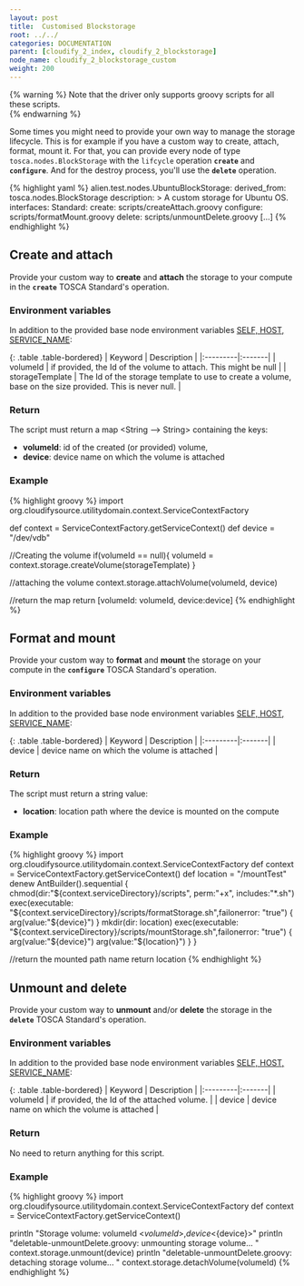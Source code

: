 ```yaml
---
layout: post
title:  Customised Blockstorage
root: ../../
categories: DOCUMENTATION
parent: [cloudify_2_index, cloudify_2_blockstorage]
node_name: cloudify_2_blockstorage_custom
weight: 200
---
```

{% warning %}
Note that the driver only supports groovy scripts for all these scripts.  
{% endwarning %}

Some times you might need to provide your own way to manage the storage lifecycle. This is for example if you have a custom way to create, attach, format, mount it. For that, you can provide every node of type `tosca.nodes.BlockStorage` with the `lifcycle` operation **`create`** and **`configure`**. And for the destroy process, you'll use the **`delete`** operation.

{% highlight yaml %}
alien.test.nodes.UbuntuBlockStorage:
  derived_from: tosca.nodes.BlockStorage
  description: >
    A custom storage for Ubuntu OS.
  interfaces:
    Standard:
      create: scripts/createAttach.groovy
      configure: scripts/formatMount.groovy
      delete: scripts/unmountDelete.groovy
  [...]
{% endhighlight %}

## Create and attach ##
Provide your custom way to **create** and **attach** the storage to your compute in the **`create`** TOSCA Standard's operation.

### Environment variables ###
In addition to the provided base node environment variables [SELF, HOST, SERVICE_NAME](#/documentation/1.0.0/cloudify2_driver/inputs_env_vars.html):

{: .table .table-bordered}
| Keyword |  Description |
|:---------|:-------|
| volumeId  |  if provided, the Id of the volume to attach. This might be null |
| storageTemplate |  The Id of the storage template to use to create a volume, base on the size provided. This is never null. |


### Return ###
The script must return a map <String --> String> containing the keys:  

- **volumeId**: id of the created (or provided) volume,
- **device**: device name on which the volume is attached

### Example ###

{% highlight groovy %}
import org.cloudifysource.utilitydomain.context.ServiceContextFactory

def context = ServiceContextFactory.getServiceContext()
def device = "/dev/vdb"

//Creating the volume
if(volumeId == null){
	volumeId = context.storage.createVolume(storageTemplate)
}

//attaching the volume
context.storage.attachVolume(volumeId, device)

//return the map
return [volumeId: volumeId, device:device]
{% endhighlight %}

## Format and mount ##
Provide your custom way to **format** and **mount** the storage on your compute in the **`configure`** TOSCA Standard's operation.

### Environment variables ###
In addition to the provided base node environment variables [SELF, HOST, SERVICE_NAME](#/documentation/1.0.0/cloudify2_driver/inputs_env_vars.html):

{: .table .table-bordered}
| Keyword | Description |
|:---------|:-------|
| device  |  device name on which the volume is attached |

### Return ###
The script must return a string value:  

- **location**: location path where the device is mounted on the compute


### Example ###

{% highlight groovy %}
import org.cloudifysource.utilitydomain.context.ServiceContextFactory
def context = ServiceContextFactory.getServiceContext()
def location = "/mountTest"
denew AntBuilder().sequential {
  chmod(dir:"${context.serviceDirectory}/scripts", perm:"+x", includes:"*.sh")
  exec(executable: "${context.serviceDirectory}/scripts/formatStorage.sh",failonerror: "true") {
    arg(value:"${device}")
  }
  mkdir(dir: location)
  exec(executable: "${context.serviceDirectory}/scripts/mountStorage.sh",failonerror: "true") {
    arg(value:"${device}")
    arg(value:"${location}")
  }
}

//return the mounted path name
return location
{% endhighlight %}


## Unmount and delete ##
Provide your custom way to **unmount** and/or **delete** the storage in the **`delete`** TOSCA Standard's operation.

### Environment variables ###
In addition to the provided base node environment variables [SELF, HOST, SERVICE_NAME](#/documentation/1.0.0/cloudify2_driver/inputs_env_vars.html):

{: .table .table-bordered}
| Keyword |  Description |
|:---------|:-------|
| volumeId  |  if provided, the Id of the attached volume. |
| device  |  device name on which the volume is attached |

### Return ###
No need to return anything for this script.  


### Example ###

{% highlight groovy %}
import org.cloudifysource.utilitydomain.context.ServiceContextFactory
def context = ServiceContextFactory.getServiceContext()

println "Storage volume: volumeId <${volumeId}>, device <${device}>"
println "deletable-unmountDelete.groovy: unmounting storage volume... "
context.storage.unmount(device)
println "deletable-unmountDelete.groovy: detaching storage volume... "
context.storage.detachVolume(volumeId)
{% endhighlight %}
